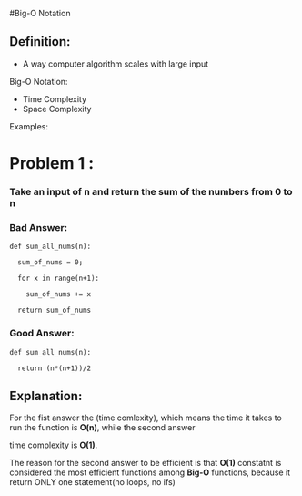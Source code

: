 #Big-O Notation

## Definition:

- A way computer algorithm scales with large input





Big-O Notation:

- Time Complexity
- Space Complexity 


Examples: 

# Problem 1 :

### Take an input of n and return the sum of the numbers from 0 to n 

### Bad Answer:
```  
def sum_all_nums(n):

  sum_of_nums = 0;
  
  for x in range(n+1):
  
    sum_of_nums += x
  
  return sum_of_nums

```
### Good Answer:

```
def sum_all_nums(n):
  
  return (n*(n+1))/2
```

## Explanation:

For the fist answer the (time comlexity), which means the time it takes to run the function is __O(n)__, while the second answer

time complexity is __O(1)__. 

The reason for the second answer to be efficient is that __O(1)__ constatnt is considered the most efficient functions among __Big-O__ functions,
because it return ONLY one statement(no loops, no ifs)





